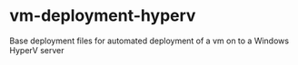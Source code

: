 # vm-deployment-hyperv
Base deployment files for automated deployment of a vm on to a Windows HyperV server
